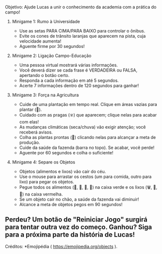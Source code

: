 Objetivo: Ajude Lucas a unir o conhecimento da academia com a prática do campo!

   1.  Minigame 1: Rumo à Universidade
       * Use as setas PARA CIMA/PARA BAIXO para controlar o ônibus.
       * Evite os cones de trânsito laranjas que aparecem na pista, cuja velocidade aumenta!
       * Aguente firme por 30 segundos!

   2.  Minigame 2: Ligação Campo-Educação
       * Uma pessoa virtual mostrará várias informações.
       * Você deverá dizer se cada frase é VERDADEIRA ou FALSA, apertando o botão certo.
       * Responda a cada informação em até 5 segundos.
       * Acerte 7 informações dentro de 120 segundos para ganhar!

   3.  Minigame 3: Força na Agricultura
       * Cuide de uma plantação em tempo real. Clique em áreas vazias para plantar (🌱).
       * Cuidado com as pragas (☣️) que aparecem; clique nelas para acabar com elas!
       * As mudanças climáticas (seca/chuva) vão exigir atenção; você receberá avisos.
       * Colha as plantas prontas (🌾) clicando nelas para alcançar a meta de produção.
       * Cuide da saúde da fazenda (barra no topo). Se acabar, você perde!
       * Aguente por 60 segundos e colha o suficiente!

   4.  Minigame 4: Separe os Objetos
       * Objetos (alimentos e lixos) vão cair do céu.
       * Use o mouse para arrastar os cestos (um para comida, outro para lixo) para pegar os objetos.
       * Pegue todos os alimentos (🌽, 🍅, 🥦, 🥕) na caixa verde e os lixos (🗑️, 🔋, 🧪) na caixa vermelha.
       * Se um objeto cair no chão, a saúde da fazenda vai diminuir!
       * Alcance a meta de objetos pegos em 90 segundos!

   Perdeu? Um botão de "Reiniciar Jogo" surgirá para tentar outra vez do começo.
   Ganhou? Siga para a próxima parte da história de Lucas!
----------------------------------------------------------------------------------------------------------------
Créditos:
*Emojipédia ( https://emojipedia.org/objects ).
